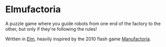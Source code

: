 # Elmufactoria

A puzzle game where you guide robots from one end of the factory to the other, but only if they're following the rules!

Written in [Elm](https://elm-lang.org/), heavily inspired by the 2010 flash game [Manufactoria](http://pleasingfungus.com/Manufactoria/).
